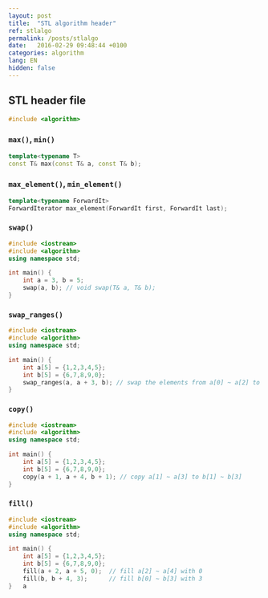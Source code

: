 ```yaml
---
layout: post
title:  "STL algorithm header"
ref: stlalgo
permalink: /posts/stlalgo
date:   2016-02-29 09:48:44 +0100
categories: algorithm
lang: EN
hidden: false
---
```

## STL <algorithm> header file
```cpp
#include <algorithm>
```

### `max()`, `min()`

```cpp
template<typename T>
const T& max(const T& a, const T& b);
```

### `max_element()`, `min_element()`

```cpp
template<typename ForwardIt>
ForwardIterator max_element(ForwardIt first, ForwardIt last);
```

### `swap()`
```cpp
#include <iostream>
#include <algorithm>
using namespace std;

int main() {
    int a = 3, b = 5;
    swap(a, b); // void swap(T& a, T& b);
}
```

### `swap_ranges()`
```cpp
#include <iostream>
#include <algorithm>
using namespace std;

int main() {
    int a[5] = {1,2,3,4,5};
    int b[5] = {6,7,8,9,0};
    swap_ranges(a, a + 3, b); // swap the elements from a[0] ~ a[2] to b[0] ~ b[2] (implicitly)
}
```

### `copy()`
```cpp
#include <iostream>
#include <algorithm>
using namespace std;

int main() {
    int a[5] = {1,2,3,4,5};
    int b[5] = {6,7,8,9,0};
    copy(a + 1, a + 4, b + 1); // copy a[1] ~ a[3] to b[1] ~ b[3]
}
```

### `fill()`
```cpp
#include <iostream>
#include <algorithm>
using namespace std;

int main() {
    int a[5] = {1,2,3,4,5};
    int b[5] = {6,7,8,9,0};
    fill(a + 2, a + 5, 0);  // fill a[2] ~ a[4] with 0
    fill(b, b + 4, 3);      // fill b[0] ~ b[3] with 3
}   a 
```

